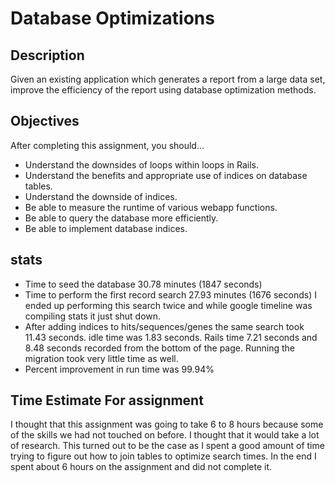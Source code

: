 # Database Optimizations

## Description

Given an existing application which generates a report from a large data set, improve the efficiency of the report using database optimization methods.

## Objectives

After completing this assignment, you should...

* Understand the downsides of loops within loops in Rails.
* Understand the benefits and appropriate use of indices on database tables.
* Understand the downside of indices.
* Be able to measure the runtime of various webapp functions.
* Be able to query the database more efficiently.
* Be able to implement database indices.

## stats

* Time to seed the database 30.78 minutes (1847 seconds)
* Time to perform the first record search 27.93 minutes (1676 seconds)  I ended up
performing this search twice and while google timeline was compiling stats it just
shut down.
* After adding indices to hits/sequences/genes the same search took 11.43 seconds.
idle time was 1.83 seconds.  Rails time 7.21 seconds and 8.48 seconds recorded from
the bottom of the page.  Running the migration took very little time as well.
* Percent improvement in run time was 99.94%

## Time Estimate For assignment

I thought that this assignment was going to take 6 to 8 hours because some of the
skills we had not touched on before.  I thought that it would take a lot of research.
This turned out to be the case as I spent a good amount of time trying to figure out
how to join tables to optimize search times.  In the end I spent about 6 hours on the
assignment and did not complete it.
